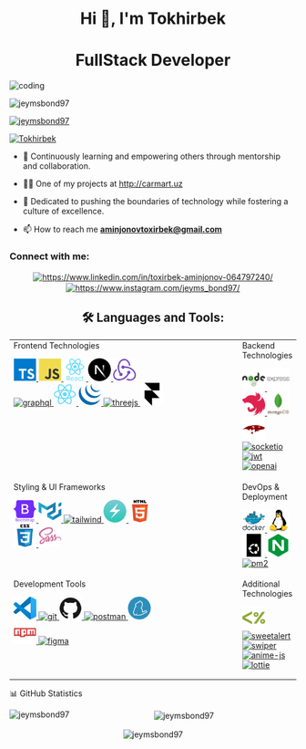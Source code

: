 <h1 align="center">Hi 👋, I'm Tokhirbek </h1>
<h1 align="center"> FullStack Developer</h1>

<img align="" alt="coding" width="100%" height="50%" src="https://camo.githubusercontent.com/cae12fddd9d6982901d82580bdf321d81fb299141098ca1c2d4891870827bf17/68747470733a2f2f6d69726f2e6d656469756d2e636f6d2f6d61782f313336302f302a37513379765349765f7430696f4a2d5a2e676966" />

<p align="left"> <img src="https://komarev.com/ghpvc/?username=jeymsbond97&label=Profile%20views&color=0e75b6&style=flat" alt="jeymsbond97" /> </p>

<p align="left"> <a href="https://github.com/ryo-ma/github-profile-trophy"><img src="https://github-profile-trophy.vercel.app/?username=jeymsbond97" alt="jeymsbond97" /></a> </p>

<p align="left"> <a href="www.linkedin.com/in/aminjonov-tokhirbek/" target="blank"><img src="https://img.shields.io/twitter/follow/Tokhirbek?logo=twitter&style=for-the-badge" alt="Tokhirbek" /></a> </p>

- 🌱 Continuously learning and empowering others through mentorship and collaboration.

- 👨‍💻 One of my projects at http://carmart.uz

- 🚀 Dedicated to pushing the boundaries of technology while fostering a culture of excellence.

- 📫 How to reach me **aminjonovtoxirbek@gmail.com**

<h3 align="left">Connect with me:</h3>
<p align="center">
<a href="https://linkedin.com/in/https://www.linkedin.com/in/toxirbek-aminjonov-064797240/" target="blank"><img align="center" src="https://raw.githubusercontent.com/rahuldkjain/github-profile-readme-generator/master/src/images/icons/Social/linked-in-alt.svg" alt="https://www.linkedin.com/in/toxirbek-aminjonov-064797240/" height="30" width="40" /></a>
<a href="https://instagram.com/https://www.instagram.com/jeyms_bond97/" target="blank"><img align="center" src="https://raw.githubusercontent.com/rahuldkjain/github-profile-readme-generator/master/src/images/icons/Social/instagram.svg" alt="https://www.instagram.com/jeyms_bond97/" height="30" width="40" /></a>
</p>

<h2 align="center">🛠️ Languages and Tools:</h2>
<table align = "center">
<tr>
<td valign="top" width="100%">
Frontend Technologies
<p align="left">
  <a href="https://www.typescriptlang.org/" target="_blank" rel="noreferrer">
    <img src="https://raw.githubusercontent.com/devicons/devicon/master/icons/typescript/typescript-original.svg" alt="typescript" width="40" height="40"/>
  </a>
  <a href="https://developer.mozilla.org/en-US/docs/Web/JavaScript" target="_blank" rel="noreferrer">
    <img src="https://raw.githubusercontent.com/devicons/devicon/master/icons/javascript/javascript-original.svg" alt="javascript" width="40" height="40"/>
  </a>
  <a href="https://reactjs.org/" target="_blank" rel="noreferrer">
    <img src="https://raw.githubusercontent.com/devicons/devicon/master/icons/react/react-original-wordmark.svg" alt="react" width="40" height="40"/>
  </a>
  <a href="https://nextjs.org/" target="_blank" rel="noreferrer">
    <img src="https://raw.githubusercontent.com/devicons/devicon/master/icons/nextjs/nextjs-original.svg" alt="nextjs" width="40" height="40"/>
  </a>
  <a href="https://redux.js.org" target="_blank" rel="noreferrer">
    <img src="https://raw.githubusercontent.com/devicons/devicon/master/icons/redux/redux-original.svg" alt="redux" width="40" height="40"/>
  </a>
  <br/>
  <a href="https://graphql.org" target="_blank" rel="noreferrer">
    <img src="https://www.vectorlogo.zone/logos/graphql/graphql-icon.svg" alt="graphql" width="40" height="40"/>
  </a>
  <a href="https://reactrouter.com/" target="_blank" rel="noreferrer">
    <img src="https://raw.githubusercontent.com/devicons/devicon/master/icons/react/react-original.svg" alt="react-router" width="40" height="40"/>
  </a>
  <a href="https://jquery.com/" target="_blank" rel="noreferrer">
    <img src="https://raw.githubusercontent.com/devicons/devicon/master/icons/jquery/jquery-original.svg" alt="jquery" width="40" height="40"/>
  </a>
  <a href="https://threejs.org/" target="_blank" rel="noreferrer">
    <img src="https://global.discourse-cdn.com/standard17/uploads/threejs/original/2X/e/e4f86d2200d2d35c30f7b1494e96b9595ebc2751.png" alt="threejs" width="40" height="40"/>
  </a>
  <a href="https://www.framer.com/motion/" target="_blank" rel="noreferrer">
    <img src="https://raw.githubusercontent.com/devicons/devicon/master/icons/framermotion/framermotion-original.svg" alt="framer-motion" width="40" height="40"/>
  </a>
</p>
</td>
<td valign="top" width="100%">
Backend Technologies
<p align="left">
  <a href="https://nodejs.org" target="_blank" rel="noreferrer">
    <img src="https://raw.githubusercontent.com/devicons/devicon/master/icons/nodejs/nodejs-original-wordmark.svg" alt="nodejs" width="40" height="40"/>
  </a>
  <a href="https://expressjs.com" target="_blank" rel="noreferrer">
    <img src="https://raw.githubusercontent.com/devicons/devicon/master/icons/express/express-original-wordmark.svg" alt="express" width="40" height="40"/>
  </a>
  <a href="https://nestjs.com/" target="_blank" rel="noreferrer">
    <img src="https://raw.githubusercontent.com/devicons/devicon/master/icons/nestjs/nestjs-plain.svg" alt="nestjs" width="40" height="40"/>
  </a>
  <a href="https://www.mongodb.com/" target="_blank" rel="noreferrer">
    <img src="https://raw.githubusercontent.com/devicons/devicon/master/icons/mongodb/mongodb-original-wordmark.svg" alt="mongodb" width="40" height="40"/>
  </a>
  <a href="https://mongoosejs.com/" target="_blank" rel="noreferrer">
    <img src="https://raw.githubusercontent.com/github/explore/80688e429a7d4ef2fca1e82350fe8e3517d3494d/topics/mongoose/mongoose.png" alt="mongoose" width="40" height="40"/>
  </a>
  <br/>
  <a href="https://socket.io/" target="_blank" rel="noreferrer">
    <img src="https://socket.io/images/logo.svg" alt="socketio" width="40" height="40"/>
  </a>
  <a href="https://jwt.io/" target="_blank" rel="noreferrer">
    <img src="https://jwt.io/img/pic_logo.svg" alt="jwt" width="40" height="40"/>
  </a>
  <a href="https://openai.com/" target="_blank" rel="noreferrer">
    <img src="https://upload.wikimedia.org/wikipedia/commons/thumb/0/04/ChatGPT_logo.svg/1024px-ChatGPT_logo.svg.png" alt="openai" width="40" height="40"/>
  </a>
</p>
</td>
</tr>
<tr>
<td valign="top" width="100%">
Styling & UI Frameworks
<p align="left">
  <a href="https://getbootstrap.com" target="_blank" rel="noreferrer">
    <img src="https://raw.githubusercontent.com/devicons/devicon/master/icons/bootstrap/bootstrap-plain-wordmark.svg" alt="bootstrap" width="40" height="40"/>
  </a>
  <a href="https://mui.com/" target="_blank" rel="noreferrer">
    <img src="https://raw.githubusercontent.com/devicons/devicon/master/icons/materialui/materialui-original.svg" alt="mui" width="40" height="40"/>
  </a>
  <a href="https://tailwindcss.com/" target="_blank" rel="noreferrer">
    <img src="https://www.vectorlogo.zone/logos/tailwindcss/tailwindcss-icon.svg" alt="tailwind" width="40" height="40"/>
  </a>
  <a href="https://chakra-ui.com/" target="_blank" rel="noreferrer">
    <img src="https://raw.githubusercontent.com/chakra-ui/chakra-ui/main/logo/logomark-colored.svg" alt="chakra" width="40" height="40"/>
  </a>
  <a href="https://www.w3.org/html/" target="_blank" rel="noreferrer">
    <img src="https://raw.githubusercontent.com/devicons/devicon/master/icons/html5/html5-original-wordmark.svg" alt="html5" width="40" height="40"/>
  </a>
  <br/>
  <a href="https://www.w3schools.com/css/" target="_blank" rel="noreferrer">
    <img src="https://raw.githubusercontent.com/devicons/devicon/master/icons/css3/css3-original-wordmark.svg" alt="css3" width="40" height="40"/>
  </a>
  <a href="https://sass-lang.com" target="_blank" rel="noreferrer">
    <img src="https://raw.githubusercontent.com/devicons/devicon/master/icons/sass/sass-original.svg" alt="sass" width="40" height="40"/>
  </a>
</p>
</td>
<td valign="top" width="100%">
DevOps & Deployment
<p align="left">
  <a href="https://www.docker.com/" target="_blank" rel="noreferrer">
    <img src="https://raw.githubusercontent.com/devicons/devicon/master/icons/docker/docker-original-wordmark.svg" alt="docker" width="40" height="40"/>
  </a>
  <a href="https://www.linux.org/" target="_blank" rel="noreferrer">
    <img src="https://raw.githubusercontent.com/devicons/devicon/master/icons/linux/linux-original.svg" alt="linux" width="40" height="40"/>
  </a>
  <a href="https://ubuntu.com/" target="_blank" rel="noreferrer">
    <img src="https://raw.githubusercontent.com/devicons/devicon/master/icons/ubuntu/ubuntu-plain.svg" alt="ubuntu" width="40" height="40"/>
  </a>
  <a href="https://www.nginx.com" target="_blank" rel="noreferrer">
    <img src="https://raw.githubusercontent.com/devicons/devicon/master/icons/nginx/nginx-original.svg" alt="nginx" width="40" height="40"/>
  </a>
  <a href="https://pm2.keymetrics.io/" target="_blank" rel="noreferrer">
    <img src="https://pm2.io/static/images/pm2-logo.png" alt="pm2" width="40" height="40"/>
  </a>
</p>
</td>
</tr>
<tr>
<td valign="top" width="100%">
Development Tools
<p align="left">
  <a href="https://code.visualstudio.com/" target="_blank" rel="noreferrer">
    <img src="https://raw.githubusercontent.com/devicons/devicon/master/icons/vscode/vscode-original.svg" alt="vscode" width="40" height="40"/>
  </a>
  <a href="https://git-scm.com/" target="_blank" rel="noreferrer">
    <img src="https://www.vectorlogo.zone/logos/git-scm/git-scm-icon.svg" alt="git" width="40" height="40"/>
  </a>
  <a href="https://github.com/" target="_blank" rel="noreferrer">
    <img src="https://raw.githubusercontent.com/devicons/devicon/master/icons/github/github-original.svg" alt="github" width="40" height="40"/>
  </a>
  <a href="https://www.postman.com/" target="_blank" rel="noreferrer">
    <img src="https://www.vectorlogo.zone/logos/getpostman/getpostman-icon.svg" alt="postman" width="40" height="40"/>
  </a>
  <a href="https://yarnpkg.com/" target="_blank" rel="noreferrer">
    <img src="https://raw.githubusercontent.com/devicons/devicon/master/icons/yarn/yarn-original.svg" alt="yarn" width="40" height="40"/>
  </a>
  <br/>
  <a href="https://www.npmjs.com/" target="_blank" rel="noreferrer">
    <img src="https://raw.githubusercontent.com/devicons/devicon/master/icons/npm/npm-original-wordmark.svg" alt="npm" width="40" height="40"/>
  </a>
  <a href="https://www.figma.com/" target="_blank" rel="noreferrer">
    <img src="https://www.vectorlogo.zone/logos/figma/figma-icon.svg" alt="figma" width="40" height="40"/>
  </a>
</p>
</td>
<td valign="top" width="100%">
Additional Technologies
<p align="left">
  <a href="https://ejs.co/" target="_blank" rel="noreferrer">
    <img src="https://raw.githubusercontent.com/devicons/devicon/master/icons/ejs/ejs-original.svg" alt="ejs" width="40" height="40"/>
  </a>
  <a href="https://sweetalert2.github.io/" target="_blank" rel="noreferrer">
    <img src="https://sweetalert2.github.io/images/SweetAlert2.png" alt="sweetalert" width="40" height="40"/>
  </a>
  <a href="https://swiperjs.com/" target="_blank" rel="noreferrer">
    <img src="https://swiperjs.com/images/swiper-logo.svg" alt="swiper" width="40" height="40"/>
  </a>
  <a href="https://animejs.com/" target="_blank" rel="noreferrer">
    <img src="https://animejs.com/documentation/assets/img/anime-mini-logo.svg" alt="anime-js" width="40" height="40"/>
  </a>
  <a href="https://lottiefiles.com/" target="_blank" rel="noreferrer">
    <img src="https://lottiefiles.com/images/lottiefiles-logo.svg" alt="lottie" width="40" height="40"/>
  </a>
</p>
</td>
</tr>
</table>
📊 GitHub Statistics
<div align="center">
<p><img align="left" src="https://github-readme-stats.vercel.app/api/top-langs?username=jeymsbond97&show_icons=true&locale=en&layout=compact&theme=tokyonight&hide_border=true" alt="jeymsbond97" /></p>
<p>&nbsp;<img align="center" src="https://github-readme-stats.vercel.app/api?username=jeymsbond97&show_icons=true&locale=en&theme=tokyonight&hide_border=true&count_private=true" alt="jeymsbond97" /></p>
<p><img align="center" src="https://github-readme-streak-stats.herokuapp.com/?user=jeymsbond97&theme=tokyonight&hide_border=true" alt="jeymsbond97" /></p>
</div>
